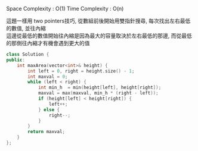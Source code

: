 
Space Complexity : O(1)
Time Complexity : O(n)

這題一樣用 two pointers技巧, 從數組前後開始用雙指針搜尋, 每次找出左右最低的數值, 並往內縮  
這邊從最低的數值開始往內縮是因為最大的容量取決於左右最低的那邊, 而從最低的那側往內縮才有機會遇到更大的值  


```c++
class Solution {
public:
    int maxArea(vector<int>& height) {
        int left = 0, right = height.size() - 1;
        int maxval = 0;
        while (left < right) {
            int min_h  = min(height[left], height[right]);
            maxval = max(maxval, min_h * (right - left));
            if (height[left] < height[right]) {
                left++;
            } else {
                right--;
            }
        } 
        return maxval;
    }
};

```
